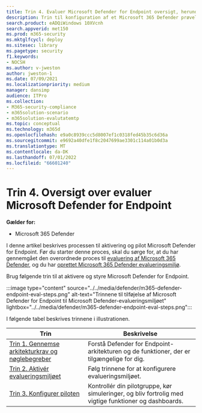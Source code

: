 ```yaml
---
title: Trin 4. Evaluer Microsoft Defender for Endpoint oversigt, herunder gennemgå arkitekturen
description: Trin til konfiguration af et Microsoft 365 Defender prøvelaboratorium eller et pilotmiljø. Test og oplev, hvordan sikkerhedsløsningen er udviklet til at beskytte enheder, identitet, data og apps i din organisation.
search.product: eADQiWindows 10XVcnh
search.appverid: met150
ms.prod: m365-security
ms.mktglfcycl: deploy
ms.sitesec: library
ms.pagetype: security
f1.keywords:
- NOCSH
ms.author: v-jweston
author: jweston-1
ms.date: 07/09/2021
ms.localizationpriority: medium
manager: dansimp
audience: ITPro
ms.collection:
- M365-security-compliance
- m365solution-scenario
- m365solution-evalutatemtp
ms.topic: conceptual
ms.technology: m365d
ms.openlocfilehash: e9a0c8939ccc5d8007ef1c0318fed45b35c6d36a
ms.sourcegitcommit: e9692a40dfe1f8c2047699ae3301c114a01b0d3a
ms.translationtype: MT
ms.contentlocale: da-DK
ms.lasthandoff: 07/01/2022
ms.locfileid: "66601240"
---
```

# <a name="step-4-evaluate-microsoft-defender-for-endpoint-overview"></a>Trin 4. Oversigt over evaluer Microsoft Defender for Endpoint

**Gælder for:**

- Microsoft 365 Defender


I denne artikel beskrives processen til aktivering og pilot Microsoft Defender for Endpoint. Før du starter denne proces, skal du sørge for, at du har gennemgået den overordnede proces til [evaluering af Microsoft 365 Defender](eval-overview.md), og du har [oprettet Microsoft 365 Defender evalueringsmiljø](eval-create-eval-environment.md). 
<br>

Brug følgende trin til at aktivere og styre Microsoft Defender for Endpoint.

:::image type="content" source="../../media/defender/m365-defender-endpoint-eval-steps.png" alt-text="Trinnene til tilføjelse af Microsoft Defender for Endpoint til Microsoft Defender-evalueringsmiljøet" lightbox="../../media/defender/m365-defender-endpoint-eval-steps.png":::


I følgende tabel beskrives trinnene i illustrationen.

 |Trin   |Beskrivelse
|---------|---------|
| [Trin 1. Gennemse arkitekturkrav og nøglebegreber](eval-defender-endpoint-architecture.md)    | Forstå Defender for Endpoint-arkitekturen og de funktioner, der er tilgængelige for dig.       |
|[Trin 2. Aktivér evalueringsmiljøet](eval-defender-endpoint-enable-eval.md)     |   Følg trinnene for at konfigurere evalueringsmiljøet.      |
|[Trin 3. Konfigurer piloten ](eval-defender-endpoint-pilot.md)    |    Kontrollér din pilotgruppe, kør simuleringer, og bliv fortrolig med vigtige funktioner og dashboards. |
